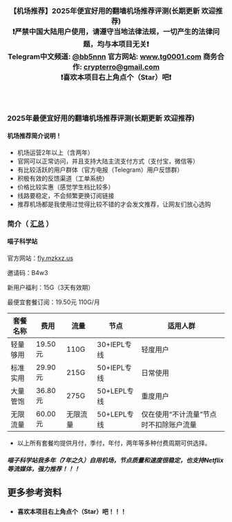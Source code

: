 <!--
 * @Description:
 * @telegram: @vvvvvbots
-->
<div align="center">
<strong> <h3>【机场推荐】2025年便宜好用的翻墙机场推荐评测(长期更新 欢迎推荐)<br>
 ❗️严禁中国大陆用户使用，请遵守当地法律法规，一切产生的法律问题，均与本项目无关❗️<br>
 <a>Telegram中文频道:</a> <a href="https://t.me/bb5nnn">@bb5nnn</a>  <a>官方网站:</a> <a href="https://www.tg0001.com">www.tg0001.com</a>  <a>商务合作:</a> <a href="mailto:crypterro@gmail.com">crypterro@gmail.com</a><br>
❗️喜欢本项目右上角点个（Star）吧❗️</strong><h3><br>
</div>

### 2025年最便宜好用的翻墙机场推荐评测(长期更新 欢迎推荐) 

#### 机场推荐简介说明！

- 机场运营2年以上（含两年）
- 官网可以正常访问，并且支持大陆主流支付方式（支付宝，微信等）
- 有比较活跃的用户群体（官方电报（Telegram）用户反馈群）
- 积极有效的反馈渠道（工单系统）
- 价格比较实惠（感觉学生档比较多）
- 线路要稳定，不会频繁更换订阅链接
- 推荐机场都是我使用过觉得比较不错的才会发文推荐，让网友们放心选购

### 简介（ [汇总](https://github.com/GigiAd6zLmd/Telegram-Channel-Group?tab=readme-ov-file#2025%E5%B9%B4%E7%A8%B3%E5%AE%9A%E5%A5%BD%E7%94%A8%E7%9A%84%E6%9C%BA%E5%9C%BA%E6%8E%A8%E8%8D%90%E8%AF%84%E6%B5%8B-%E6%B1%87%E6%80%BB-) ）

#### 喵子科学站

  官方网站：[fly.mzkxz.us](https://fly.mzkxz.top/auth/register?code=B4w3)

  邀请码：B4w3

  新用户福利：15G（3天有效期）

  最便宜套餐订阅：19.50元 110G/月
  
 套餐名称 | 费用 | 流量 | 节点 | 适用人群 | 
 --- | --- | --- | --- | --- |
 轻量够用 | 19.50元 | 110G | 30+IEPL专线 | 轻度用户 | 
 标准实用 | 29.90元 | 215G | 50+IEPL专线 | 日常使用 | 
 大量管饱 | 36.80元 | 275G | 50+LEPL专线 | 重度用户 |
 无限流量 | 60.00元 | 无限流量 | 50+LEPL专线 | 仅在使用“不计流量”节点时不扣除账户流量 |

- 以上所有套餐均提供月付，季付，年付，两年等多种付费周期可供选择。

##### 喵子科学站我多年（7年之久）自用机场，节点质量和速度很稳定，也支持Netflix等流媒体，强力推荐！！！

## 更多参考资料
- #### 喜欢本项目右上角点个（Star）吧！！！